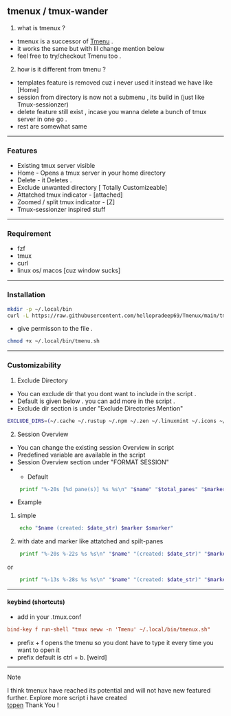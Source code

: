 ## tmenux / tmux-wander

1. what is tmenux ?

- tmenux is a successor of [Tmenu](https://github.com/hellopradeep69/Tmenu.git) .
- it works the same but with lil change mention below
- feel free to try/checkout Tmenu too .

2. how is it different from tmenu ?

- templates feature is removed cuz i never used it instead we have like [Home]
- session from directory is now not a submenu , its build in (just like Tmux-sessionzer)
- delete feature still exist , incase you wanna delete a bunch of tmux server in one go .
- rest are somewhat same

---

### Features

- Existing tmux server visible
- Home - Opens a tmux server in your home directory
- Delete - it Deletes .
- Exclude unwanted directory [ Totally Customizeable]
- Attatched tmux indicator - [attached]
- Zoomed / split tmux indicator - [Z]
- Tmux-sessionzer inspired stuff

---

### Requirement

- fzf
- tmux
- curl
- linux os/ macos [cuz window sucks]

---

### Installation

```bash
mkdir -p ~/.local/bin
curl -L https://raw.githubusercontent.com/hellopradeep69/Tmenux/main/tmenux.sh -o ~/.local/bin/tmenux.sh
```

- give permisson to the file .

```bash
chmod +x ~/.local/bin/tmenu.sh
```

---

### Customizability

1. Exclude Directory

- You can exclude dir that you dont want to include in the script .
- Default is given below . you can add more in the script .
- Exclude dir section is under "Exclude Directories Mention"

```bash
EXCLUDE_DIRS=(~/.cache ~/.rustup ~/.npm ~/.zen ~/.linuxmint ~/.icons ~/Desktop ~/.cargo ~/.mozilla ~/.themes)
```

2. Session Overview

- You can change the existing session Overview in script
- Predefined variable are available in the script
- Session Overview section under "FORMAT SESSION"
- - Default

```bash
    printf "%-20s [%d pane(s)] %s %s\n" "$name" "$total_panes" "$marker" "$smarker"
```

- Example

1. simple

```bash
    echo "$name (created: $date_str) $marker $smarker"
```

2. with date and marker like attatched and spilt-panes

```bash
    printf "%-20s %-22s %s %s\n" "$name" "(created: $date_str)" "$marker" "$smarker"
```

or

```bash
    printf "%-13s %-28s %s %s\n" "$name" "(created: $date_str)" "$marker" "$smarker"
```

---

#### keybind (shortcuts)

- add in your .tmux.conf

```.tmux.conf
bind-key f run-shell "tmux neww -n 'Tmenu' ~/.local/bin/tmenux.sh"
```

- prefix + f opens the tmenu so you dont have to type it every time you want to open it
- prefix default is ctrl + b. [weird]

---

> [!NOTE]
> I think
> tmenux have reached its potential and will not have new featured further.
> Explore more script i have created  
> [topen](https://github.com/hellopradeep69/topen.git)
> Thank You !
